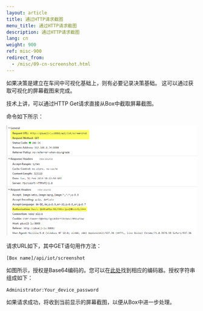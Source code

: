 ```yaml
---
layout: article
title: 通过HTTP请求截图
menu_title: 通过HTTP请求截图
description: 通过HTTP请求截图
lang: cn
weight: 900
ref: misc-900
redirect_from:
  - /misc/09-cn-screenshot.html
---
```



如果决策是建立在车间中可视化基础上，则有必要记录决策基础。
这可以通过获取可视化的屏幕截图来完成。

技术上讲，可以通过HTTP Get请求直接从Box中截取屏幕截图。

命令如下所示：

![HTTP Get Request](/assets/images/misc/Screenshot/Screenshot01.png)


请求URL如下，其中GET语句用作方法：

```
[Box name]/api/iot/screenshot
```


如图所示，授权是Base64编码的。您可以在[此处](https://www.base64encode.org/)找到相应的编码器。授权字符串组成如下：

```
Administrator:Your_device_password
```

如果请求成功，将收到当前显示的屏幕截图，以便从Box中进一步处理。